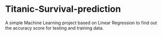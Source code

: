 # Titanic-Survival-prediction

A simple Machine Learning project based on Linear Regression to find out the accuracy score for testing and training
data.
